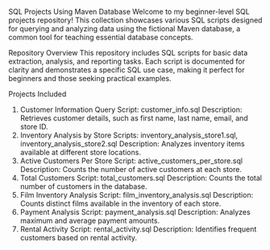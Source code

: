 SQL Projects Using Maven Database
Welcome to my beginner-level SQL projects repository! This collection showcases various SQL scripts designed for querying and analyzing data using the fictional Maven database, a common tool for teaching essential database concepts.

Repository Overview
This repository includes SQL scripts for basic data extraction, analysis, and reporting tasks. Each script is documented for clarity and demonstrates a specific SQL use case, making it perfect for beginners and those seeking practical examples.

Projects Included
1. Customer Information Query
Script: customer_info.sql
Description: Retrieves customer details, such as first name, last name, email, and store ID.
2. Inventory Analysis by Store
Scripts: inventory_analysis_store1.sql, inventory_analysis_store2.sql
Description: Analyzes inventory items available at different store locations.
3. Active Customers Per Store
Script: active_customers_per_store.sql
Description: Counts the number of active customers at each store.
4. Total Customers
Script: total_customers.sql
Description: Counts the total number of customers in the database.
5. Film Inventory Analysis
Script: film_inventory_analysis.sql
Description: Counts distinct films available in the inventory of each store.
6. Payment Analysis
Script: payment_analysis.sql
Description: Analyzes maximum and average payment amounts.
7. Rental Activity
Script: rental_activity.sql
Description: Identifies frequent customers based on rental activity.
